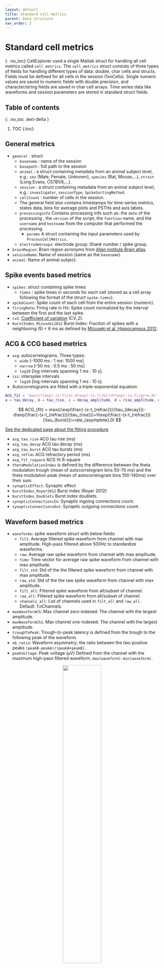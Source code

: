 ```yaml
---
layout: default
title: Standard cell metrics
parent: Data structure
nav_order: 3
---
```

# Standard cell metrics
{: .no_toc}
CellExplorer used a single Matlab struct for handling all cell metrics called `cell_metrics`. The `cell_metrics` struct consists of three types of fields for handling different types of data: double, char cells and structs. Fields must be defined for all cells in the session (1xnCells). Single numeric values are saved to numeric fields with double precision, and character/string fields are saved in char cell arrays. Time series data like waveforms and session parameters are stored in standard struct fields.

## Table of contents
{: .no_toc .text-delta }

1. TOC
{:toc}

## General metrics
* `general` : struct
  * `basename` : name of the session
  * `basepath` : full path to the session
  * `animal` : a struct containing metadata from an animal subject level, e.g.:  `sex` (Male, Female, Unknown), `species` (Rat, Mouse,...), `strain` (Long Evans, C57B1/6,...).
  * `session` : a struct containing metadata from an animal subject level, e.g.:  `investigator`, `sessionType`, `SpikeSortingMethod`.
  * `cellCount` : number of cells in the session.
  * The general field also contains timestamps for time-series metrics, states data, bins for average plots and PSTHs and axis labels.
  * `processinginfo` Contains processing info such as: the `date` of the processing , the `version` of the script, the `function` name, and the `username` and `hostname` from the computer that performed the processing.
    * `params` A struct containing the input parameters used by `ProcessCellMetrics`.
  * `electrodeGroups`: electrode group: Shank number / spike group.
* `brainRegion`: Brain region acronyms from [Allan institute Brain atlas](http://atlas.brain-map.org/atlas?atlas=1).
* `sessionName`: Name of session (same as the `basename`).
* `animal`: Name of animal subject.

## Spike events based metrics
* `spikes`: struct containing spike times
  * `times` : spike times in seconds for each cell (stored as a cell array following the format of the struct `spike.times`).
* `spikeCount`: Spike count of each cell from the entire session (numeric).
* `firingRate`: Firing rate in Hz: Spike count normalized by the interval between the first and the last spike.
* `cv2`: [Coefficient of variation](https://www.ncbi.nlm.nih.gov/pubmed/8734581) (CV_2). 
* `burstIndex_Mizuseki2012` Burst index: Fraction of spikes with a neighboring ISI < 6 ms as defined by [Mizuseki et al. Hippocampus 2012](http://www.buzsakilab.com/content/PDFs/Mizuseki2012.pdf).

## ACG & CCG based metrics
* `acg`: autocorrelograms. Three types: 
  * `wide` [-1000 ms : 1 ms: 1000 ms]
  * `narrow` [-50 ms : 0.5 ms : 50 ms] 
  * `log10` [log-intervals spanning 1 ms : 10 s].
* `isi`: interspike intervals
  * `log10` [log-intervals spanning 1 ms : 10 s].
* Autocorrelograms are fitted with a triple-exponential equation: 
```m
ACG_fit = 'max(c*(exp(-(x-f)/a)-d*exp(-(x-f)/b))+h*exp(-(x-f)/g)+e,0)'
a = tau_decay, b = tau_rise, c = decay_amplitude, d = rise_amplitude, e = asymptote, f = refrac, g = tau_burst, h = burst_amplitude
 ```
 
$$
ACG_{fit} = max(c\exp(\frac{-(x-t_{refrac})}{\tau_{decay}})-d\exp(\frac{-(x-t_{refrac})}{\tau_{rise}})+h\exp(\frac{-(x-t_{refrac})}{\tau_{burst}})+rate_{asymptote},0)
$$ 

[See the dedicated page about the fitting procedure]({{"/pipeline/acg-fit/"|absolute_url}}).
* `acg_tau_rise` ACG tau rise (ms)
* `acg_tau_decay` ACG tau decay (ms)
* `acg_tau_burst` ACG tau bursts (ms)
* `acg_refrac` ACG refractory period (ms)
* `acg_fit_rsquare` ACG fit R-square
* `thetaModulationIndex` is defined by the difference between the theta modulation trough (mean of autocorrelogram bins 50-70 ms) and the theta modulation peak (mean of autocorrelogram bins 100-140ms) over their sum. 
* `synapticEffect`: Synaptic effect
* `burstIndex_Royer2012` Burst index (Royer 2012)
* `burstIndex_Doublets` Burst index doublets.
* `synapticConnectionsIn`:  Synaptic ingoing connections count.
* `synapticConnectionsOut`: Synaptic outgoing connections count.

## Waveform based metrics
* `waveforms`: spike waveform struct with below fields:
  * `filt`: Average filtered spike waveform from channel with max amplitude. High-pass filtered above 500Hz to standardize waveforms.
  * `raw`: Average raw spike waveform from channel with max amplitude. 
  * `time`: Time vector for average raw spike waveform from channel with max amplitude.
  * `filt_std`: Std of the the filtered spike waveform from channel with max amplitude.
  * `raw_std`: Std of the the raw spike waveform from channel with max amplitude.
  * `filt_all`: Filtered spike waveform from all/subset of channel. 
  * `raw_all`: Filtered spike waveform from all/subset of channel. 
  * `channels_all`: List of channels used in `filt_all` and `raw_all.` Default: 1:nChannels.
* `maxWaveformCh`: Max channel zero-indexed: The channel with the largest amplitude.
* `maxWaveformCh1`: Max channel one-indexed: The channel with the largest amplitude.
* `troughToPeak`: Trough-to-peak latency is defined from the trough to the following peak of the waveform. 
* `ab_ratio`: Waveform asymmetry; the ratio between the two positive peaks `(peakB-peakA)/(peakA+peakB)`.
* `peakVoltage`: Peak voltage (µV) Defined from the channel with the maximum high-pass filtered waveform. `max(waveform)-min(waveform)`.

<p align="center"><img src="https://buzsakilab.com/wp/wp-content/uploads/2020/01/WaveformFeatures.png" width="50%"></p>

### Channel maps
Two channel maps are currently supported by CellExplorer, that are determined from the amplitude of the average waveform across channels.

* Trilaterated channel coordinates. 
  * `cell_metrics.trilat_x`: x coordinate in µm.
  * `cell_metrics.trilat_y`: y coordinate in µm.

* Common coordinate framework (CCF; by the Allen Institute). Also determined by trilateration. 
  * `cell_metrics.ccf_x`: x coordinate in µm.
  * `cell_metrics.ccf_y`: y coordinate in µm.
  * `cell_metrics.ccf_z`: z coordinate in µm.

Please see the [channel maps tutorial](https://cellexplorer.org/tutorials/channel-maps-tutorial/) for how to generate the channel maps.

## Cell-type classification
* `putativeCellType`: Putative cell types. [See the dedicated page about cell-type classification]({{"/pipeline/cell-type-classification/"|absolute_url}}).

## Monosynaptic connections
* `putativeConnections`: putative connections determined from cross correlograms. Contains two fields: `excitatory` and `inhibitory`, each contains connections pairs.

## Sorting quality metrics
Isolation distance and L-ratio as defined by [Schmitzer-Torbert et al. Neuroscience. 2005.](https://www.ncbi.nlm.nih.gov/pubmed/15680687)
* `isolationDistance`: Isolation distance.
* `lRatio`: L-ratio.
* `refractoryPeriodViolation`: Refractory period violation (‰): Fraction of ISIs less than 2 ms.

## Sharp wave ripple metrics
* `ripples_modulationIndex`: strength of ripple modulation of the firing rate)
* `ripples_modulationPeakResponseTime`: Ripple peak delay. Calculated from a ripple triggered average. The delay between the ripple peak and the peak response of the ripple triggered average response.
* `deepSuperficial`: Deep-Superficial region assignment [Unknown, Cortical, Superficial, Deep].
* `deepSuperficialDistance`: Deep Superficial depth relative to the reversal of the sharp wave. (in um).

## Theta oscillation metrics
* `thetaPhasePeak`: Theta phase peak
* `thetaPhaseTrough`: Theta phase trough
* `thetaEntrainment`: Theta entrainment
* `thetaModulationIndex`: Theta modulation index. Originally defined in [Cacucci et al., JNeuro 2004](https://www.ncbi.nlm.nih.gov/pmc/articles/PMC2683733/). Computed as the difference between the theta modulation trough (defined as mean of autocorrelogram bins, 50-70 msec) and the theta modulation peak (mean of autocorrelogram bins, 100-140 msec) over their sum.

## Firing rate maps
* `firingRateMaps`: (spatial) firing rate maps.

## Spatial metrics
The spatial metrics are all based on average firing rate map.
* `spatialCoverageIndex`: Spatial coverage index. Defined from the inverse cumulative distribution, where bins are sorted by decreasing rate. The 75 percentile point defines the spatial coverage by the fraction of bins below and above the point [(defined by Royer et al., NN 2012)](http://www.buzsakilab.com/content/PDFs/Royer2012.pdf)
* `spatialGiniCoeff`: Spatial Gini coefficient. Defined as the [Gini coefficient](https://en.wikipedia.org/wiki/Gini_coefficient) of the firing rate map.
* `spatialCoherence`: Spatial Coherence. Defined by the degree of correlation between the firing rate map and a hollow convolution with the same map (reference?)
* `spatialPeakRate`: Spatial peak firing rate (Hz). Defined as the peak rate from the firing rate map.
* `placeFieldsCount`: Number of place fields. Defined as the number of intervals along the firing rate map that fulfills a number of spatial criteria: minimum rate of 2Hz and above 10% of the maximum firing rate bin and minimum of 4 connecting bins. The cell further has to have a spatial coherence greater than 0.6 (Mizuseki et al ?).
* `placeCell`: Place cell (binary, determined from the Mizuseki spatial metrics).

## Firing rate stability metrics
* `firingRateGiniCoeff`: The Gini coefficient of the firing rate across time.
* `firingRateStd`: Standard deviation of the "firing rate across time" divided by the mean. 
* `firingRateInstability`: Mean of the absolute differential "firing rate across time" divided by the mean: `abs(diff(firingRateAcrossTime))`.

## Event metrics
* `events`: event time series.

## Manipulation metrics
* `manipulations`: manipulations time series.

## Response curve metrics
* `responseCurves`: response curves.

## Group data
* `groups`: Cell groups. Each cell can be assigned to one or more groups.
* `tags`: Each cell can be assigned to one or more tags.
* `groundTruthClassification`: Opto-tagged/ground truth cell groups. Each cell can be assigned to one or more groups.

